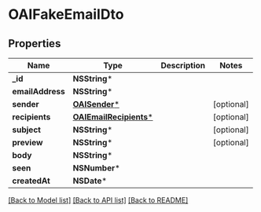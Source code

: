 # OAIFakeEmailDto

## Properties
Name | Type | Description | Notes
------------ | ------------- | ------------- | -------------
**_id** | **NSString*** |  | 
**emailAddress** | **NSString*** |  | 
**sender** | [**OAISender***](OAISender) |  | [optional] 
**recipients** | [**OAIEmailRecipients***](OAIEmailRecipients) |  | [optional] 
**subject** | **NSString*** |  | [optional] 
**preview** | **NSString*** |  | [optional] 
**body** | **NSString*** |  | 
**seen** | **NSNumber*** |  | 
**createdAt** | **NSDate*** |  | 

[[Back to Model list]](../README#documentation-for-models) [[Back to API list]](../README#documentation-for-api-endpoints) [[Back to README]](../README)


